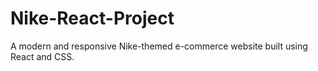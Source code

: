# Nike-React-Project
A modern and responsive Nike-themed e-commerce website built using React and CSS.
